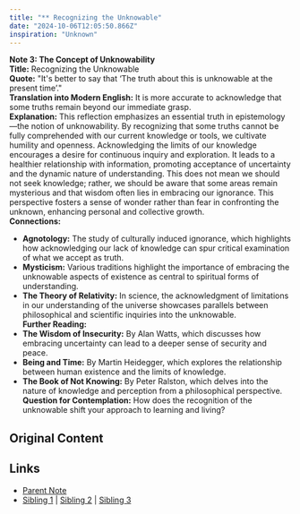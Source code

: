 ```yaml
---
title: "** Recognizing the Unknowable"
date: "2024-10-06T12:05:50.866Z"
inspiration: "Unknown"
---
```


 

**Note 3: The Concept of Unknowability**  
**Title:** Recognizing the Unknowable  
**Quote:** "It's better to say that ‘The truth about this is unknowable at the present time’."  
**Translation into Modern English:** It is more accurate to acknowledge that some truths remain beyond our immediate grasp.  
**Explanation:** This reflection emphasizes an essential truth in epistemology—the notion of unknowability. By recognizing that some truths cannot be fully comprehended with our current knowledge or tools, we cultivate humility and openness. Acknowledging the limits of our knowledge encourages a desire for continuous inquiry and exploration. It leads to a healthier relationship with information, promoting acceptance of uncertainty and the dynamic nature of understanding. This does not mean we should not seek knowledge; rather, we should be aware that some areas remain mysterious and that wisdom often lies in embracing our ignorance. This perspective fosters a sense of wonder rather than fear in confronting the unknown, enhancing personal and collective growth.  
**Connections:**  
- **Agnotology:** The study of culturally induced ignorance, which highlights how acknowledging our lack of knowledge can spur critical examination of what we accept as truth.  
- **Mysticism:** Various traditions highlight the importance of embracing the unknowable aspects of existence as central to spiritual forms of understanding.  
- **The Theory of Relativity:** In science, the acknowledgment of limitations in our understanding of the universe showcases parallels between philosophical and scientific inquiries into the unknowable.  
**Further Reading:**  
- **The Wisdom of Insecurity:** By Alan Watts, which discusses how embracing uncertainty can lead to a deeper sense of security and peace.  
- **Being and Time:** By Martin Heidegger, which explores the relationship between human existence and the limits of knowledge.  
- **The Book of Not Knowing:** By Peter Ralston, which delves into the nature of knowledge and perception from a philosophical perspective.  
**Question for Contemplation:** How does the recognition of the unknowable shift your approach to learning and living?  


## Original Content



## Links

- [Parent Note](/parent-note.md)
- [Sibling 1](/zettel1.md) | [Sibling 2](/zettel2.md) | [Sibling 3](/zettel3.md)
